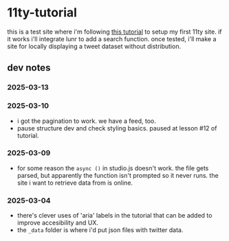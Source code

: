 # 11ty-tutorial
this is a test site where i'm following [this tutorial](https://learn-eleventy.pages.dev/) to setup my first 11ty site. if it works i'll integrate lunr to add a search function. once tested, i'll make a site for locally displaying a tweet dataset without distribution. 

## dev notes
### 2025-03-13
 
 ### 2025-03-10
- i got the pagination to work. we have a feed, too.
- pause structure dev and check styling basics. paused at lesson #12 of tutorial.    

### 2025-03-09
- for some reason the `async ()` in studio.js doesn't work. the file gets parsed, but apparently the function isn't prompted so it never runs. the site i want to retrieve data from is online.

### 2025-03-04
- there's clever uses of 'aria' labels in the tutorial that can be added to improve accesibility and UX.
- the `_data` folder is where i'd put json files with twitter data.
